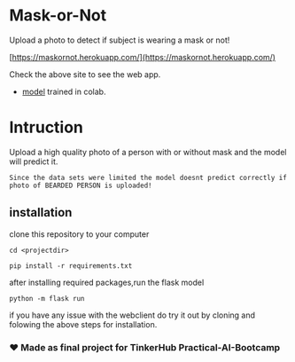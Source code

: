 # Mask-or-Not
Upload a photo to detect if subject is wearing a mask or not!

[https://maskornot.herokuapp.com/](https://maskornot.herokuapp.com/) 

Check the above site to see the web app.

- [model](./classificationproject.ipynb) trained in colab.
# Intruction
Upload a high quality photo of a person with or without mask and the model will predict it.

`Since the data sets were limited the model doesnt predict correctly if photo of BEARDED PERSON is uploaded!`


## installation

clone this repository to your computer


  `cd <projectdir>`
  
  `pip install -r requirements.txt`
  
  after installing required packages,run the flask model
  
  `python -m flask run`

if you have any issue with the webclient do try it out by cloning and folowing the above steps for installation.

### ❤️ Made as final project for TinkerHub Practical-AI-Bootcamp

